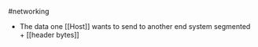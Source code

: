 #networking 
- The data one [[Host]] wants to send to another end system segmented + [[header bytes]]